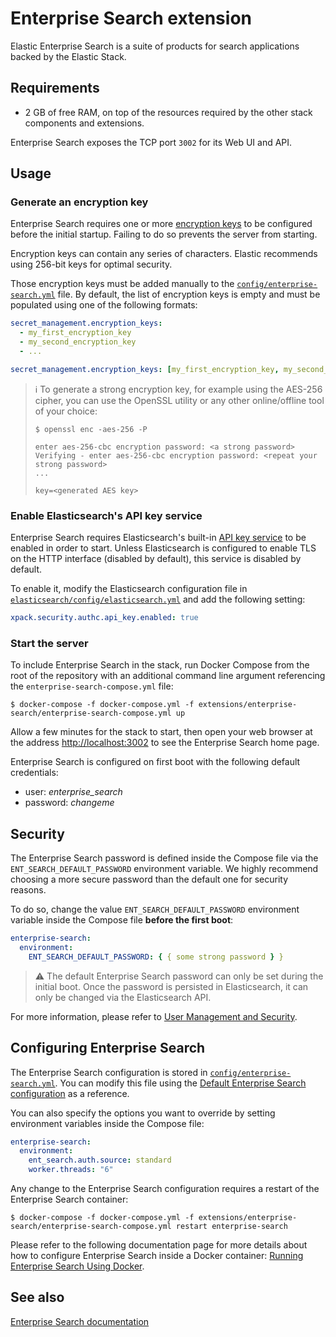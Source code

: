 # Enterprise Search extension

Elastic Enterprise Search is a suite of products for search applications backed by the Elastic
Stack.

## Requirements

- 2 GB of free RAM, on top of the resources required by the other stack components and extensions.

Enterprise Search exposes the TCP port `3002` for its Web UI and API.

## Usage

### Generate an encryption key

Enterprise Search requires one or more [encryption keys][enterprisesearch-encryption] to be
configured before the initial startup. Failing to do so prevents the server from starting.

Encryption keys can contain any series of characters. Elastic recommends using 256-bit keys for
optimal security.

Those encryption keys must be added manually to the
[`config/enterprise-search.yml`][config-enterprisesearch] file. By default, the list of encryption
keys is empty and must be populated using one of the following formats:

```yaml
secret_management.encryption_keys:
  - my_first_encryption_key
  - my_second_encryption_key
  - ...
```

```yaml
secret_management.encryption_keys: [my_first_encryption_key, my_second_encryption_key, ...]
```

> :information_source: To generate a strong encryption key, for example using the AES-256 cipher,
> you can use the OpenSSL utility or any other online/offline tool of your choice:
>
> ```console
> $ openssl enc -aes-256 -P
>
> enter aes-256-cbc encryption password: <a strong password>
> Verifying - enter aes-256-cbc encryption password: <repeat your strong password>
> ...
>
> key=<generated AES key>
> ```

### Enable Elasticsearch's API key service

Enterprise Search requires Elasticsearch's built-in [API key service][es-security] to be enabled in
order to start. Unless Elasticsearch is configured to enable TLS on the HTTP interface (disabled by
default), this service is disabled by default.

To enable it, modify the Elasticsearch configuration file in
[`elasticsearch/config/elasticsearch.yml`][config-es] and add the following setting:

```yaml
xpack.security.authc.api_key.enabled: true
```

### Start the server

To include Enterprise Search in the stack, run Docker Compose from the root of the repository with
an additional command line argument referencing the `enterprise-search-compose.yml` file:

```console
$ docker-compose -f docker-compose.yml -f extensions/enterprise-search/enterprise-search-compose.yml up
```

Allow a few minutes for the stack to start, then open your web browser at the address
<http://localhost:3002> to see the Enterprise Search home page.

Enterprise Search is configured on first boot with the following default credentials:

- user: _enterprise_search_
- password: _changeme_

## Security

The Enterprise Search password is defined inside the Compose file via the
`ENT_SEARCH_DEFAULT_PASSWORD` environment variable. We highly recommend choosing a more secure
password than the default one for security reasons.

To do so, change the value `ENT_SEARCH_DEFAULT_PASSWORD` environment variable inside the Compose
file **before the first boot**:

```yaml
enterprise-search:
  environment:
    ENT_SEARCH_DEFAULT_PASSWORD: { { some strong password } }
```

> :warning: The default Enterprise Search password can only be set during the initial boot. Once the
> password is persisted in Elasticsearch, it can only be changed via the Elasticsearch API.

For more information, please refer to [User Management and Security][enterprisesearch-security].

## Configuring Enterprise Search

The Enterprise Search configuration is stored in
[`config/enterprise-search.yml`][config-enterprisesearch]. You can modify this file using the
[Default Enterprise Search configuration][enterprisesearch-config] as a reference.

You can also specify the options you want to override by setting environment variables inside the
Compose file:

```yaml
enterprise-search:
  environment:
    ent_search.auth.source: standard
    worker.threads: "6"
```

Any change to the Enterprise Search configuration requires a restart of the Enterprise Search
container:

```console
$ docker-compose -f docker-compose.yml -f extensions/enterprise-search/enterprise-search-compose.yml restart enterprise-search
```

Please refer to the following documentation page for more details about how to configure Enterprise
Search inside a Docker container: [Running Enterprise Search Using Docker][enterprisesearch-docker].

## See also

[Enterprise Search documentation][enterprisesearch-docs]

[config-enterprisesearch]: ./config/enterprise-search.yml
[enterprisesearch-encryption]:
  https://www.elastic.co/guide/en/enterprise-search/current/encryption-keys.html
[enterprisesearch-security]:
  https://www.elastic.co/guide/en/workplace-search/current/workplace-search-security.html
[enterprisesearch-config]:
  https://www.elastic.co/guide/en/enterprise-search/current/configuration.html
[enterprisesearch-docker]: https://www.elastic.co/guide/en/enterprise-search/current/docker.html
[enterprisesearch-docs]: https://www.elastic.co/guide/en/enterprise-search/current/index.html
[es-security]:
  https://www.elastic.co/guide/en/elasticsearch/reference/current/security-settings.html#api-key-service-settings
[config-es]: ../../elasticsearch/config/elasticsearch.yml
